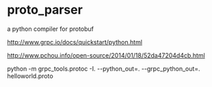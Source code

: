 # proto_parser

a python compiler for protobuf

http://www.grpc.io/docs/quickstart/python.html

http://www.pchou.info/open-source/2014/01/18/52da47204d4cb.html

python -m grpc_tools.protoc -I. --python_out=. --grpc_python_out=. helloworld.proto